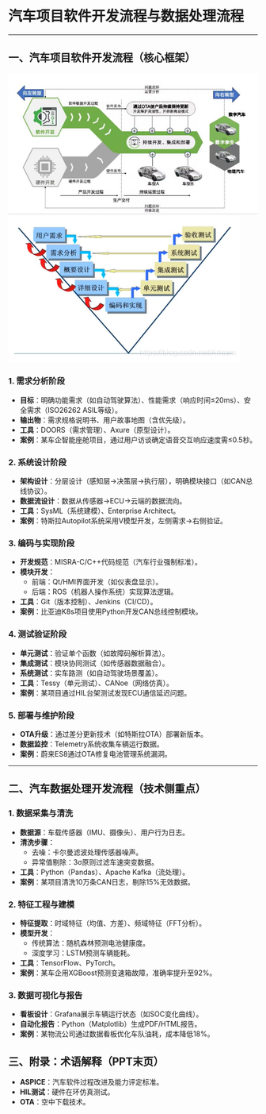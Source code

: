 # 汽车项目软件开发流程与数据处理流程

---

## 一、汽车项目软件开发流程（核心框架）
![lifecycle](../pic/work_share/lifecycle.jpg)
![v-modle](../pic/work_share/v_model.png)
### 1. 需求分析阶段
- **目标**：明确功能需求（如自动驾驶算法）、性能需求（响应时间≤20ms）、安全需求（ISO26262 ASIL等级）。  
- **输出物**：需求规格说明书、用户故事地图（含优先级）。  
- **工具**：DOORS（需求管理）、Axure（原型设计）。  
- **案例**：某车企智能座舱项目，通过用户访谈确定语音交互响应速度需≤0.5秒。  

### 2. 系统设计阶段
- **架构设计**：分层设计（感知层→决策层→执行层），明确模块接口（如CAN总线协议）。  
- **数据流设计**：数据从传感器→ECU→云端的数据流向。  
- **工具**：SysML（系统建模）、Enterprise Architect。  
- **案例**：特斯拉Autopilot系统采用V模型开发，左侧需求→右侧验证。  

### 3. 编码与实现阶段
- **开发规范**：MISRA-C/C++代码规范（汽车行业强制标准）。  
- **模块开发**：  
  - 前端：Qt/HMI界面开发（如仪表盘显示）。  
  - 后端：ROS（机器人操作系统）实现算法逻辑。  
- **工具**：Git（版本控制）、Jenkins（CI/CD）。  
- **案例**：比亚迪K8s项目使用Python开发CAN总线控制模块。  

### 4. 测试验证阶段
- **单元测试**：验证单个函数（如故障码解析算法）。  
- **集成测试**：模块协同测试（如传感器数据融合）。  
- **系统测试**：实车路测（如自动驾驶场景覆盖）。  
- **工具**：Tessy（单元测试）、CANoe（网络仿真）。  
- **案例**：某项目通过HIL台架测试发现ECU通信延迟问题。  

### 5. 部署与维护阶段
- **OTA升级**：通过差分更新技术（如特斯拉OTA）部署新版本。  
- **数据监控**：Telemetry系统收集车辆运行数据。  
- **案例**：蔚来ES8通过OTA修复电池管理系统漏洞。  

---

## 二、汽车数据处理开发流程（技术侧重点）

### 1. 数据采集与清洗
- **数据源**：车载传感器（IMU、摄像头）、用户行为日志。  
- **清洗步骤**：  
  - 去噪：卡尔曼滤波处理传感器噪声。  
  - 异常值剔除：3σ原则过滤车速突变数据。  
- **工具**：Python（Pandas）、Apache Kafka（流处理）。  
- **案例**：某项目清洗10万条CAN日志，剔除15%无效数据。  

### 2. 特征工程与建模
- **特征提取**：时域特征（均值、方差）、频域特征（FFT分析）。  
- **模型开发**：  
  - 传统算法：随机森林预测电池健康度。  
  - 深度学习：LSTM预测车辆能耗。  
- **工具**：TensorFlow、PyTorch。  
- **案例**：某车企用XGBoost预测变速箱故障，准确率提升至92%。  

### 3. 数据可视化与报告
- **看板设计**：Grafana展示车辆运行状态（如SOC变化曲线）。  
- **自动化报告**：Python（Matplotlib）生成PDF/HTML报告。  
- **案例**：某物流公司通过数据看板优化车队油耗，成本降低18%。  

## 三、附录：术语解释（PPT末页）
- **ASPICE**：汽车软件过程改进及能力评定标准。  
- **HIL测试**：硬件在环仿真测试。  
- **OTA**：空中下载技术。